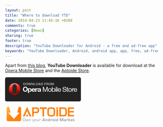 ```yaml
---
layout: post
title: "Where to download YTD"
date: 2014-04-23 11:45:16 +0200
comments: true
categories: [News]
sharing: true
footer: true
description: "YouTube Downloader for Android - a free and ad-free app"
keywords: "YouTube Downloader, Android, android app, app, free, ad-free, no ads, dentex, video, YouTube, downloader"
---
```


Apart from [this blog](http://dentex.github.io/files/apk/latest/dentex.youtube.downloader.apk), **YouTube Downloader** is available for download at the [Opera Mobile Store](http://apps.opera.com/youtube_downloader_and_audio_converterextractor.html) and the [Aptoide Store](http://dentex.store.aptoide.com/app/market/dentex.youtube.downloader/92/7824509/YouTube%20Downloader%20for%20Android).

[![opera_link](/images/others/opera_badge.png)](http://apps.opera.com/youtube_downloader_and_audio_converterextractor.html)

[![aptoide_link](/images/others/aptoide_logo.png)](http://dentex.store.aptoide.com/app/market/dentex.youtube.downloader/92/7824509/YouTube%20Downloader%20for%20Android)

